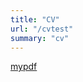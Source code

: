 ```yaml
---
title: "CV"
url: "/cvtest"
summary: "cv"
---
```


<a href="https://lminsl.github.io/cv/cv.pdf">mypdf</a>